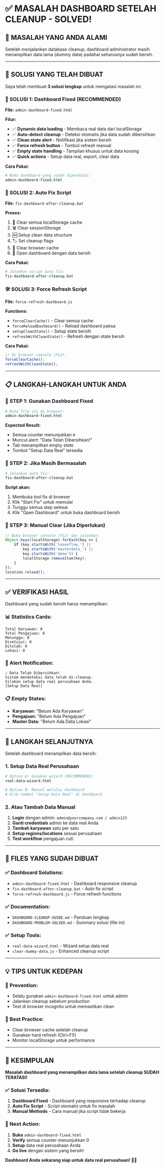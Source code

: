 # ✅ MASALAH DASHBOARD SETELAH CLEANUP - SOLVED!

## 🎯 **MASALAH YANG ANDA ALAMI**

Setelah menjalankan database cleanup, dashboard administrator masih menampilkan data lama (dummy data) padahal seharusnya sudah bersih.

---

## 🔧 **SOLUSI YANG TELAH DIBUAT**

Saya telah membuat **3 solusi lengkap** untuk mengatasi masalah ini:

### **🚀 SOLUSI 1: Dashboard Fixed (RECOMMENDED)**

**File:** `admin-dashboard-fixed.html`

**Fitur:**
- ✅ **Dynamic data loading** - Membaca real data dari localStorage
- ✅ **Auto-detect cleanup** - Deteksi otomatis jika data sudah dibersihkan
- ✅ **Clean state alert** - Notifikasi jika sistem bersih
- ✅ **Force refresh button** - Tombol refresh manual
- ✅ **Empty state handling** - Tampilan khusus untuk data kosong
- ✅ **Quick actions** - Setup data real, export, clear data

**Cara Pakai:**
```bash
# Buka dashboard yang sudah diperbaiki:
admin-dashboard-fixed.html
```

### **🔧 SOLUSI 2: Auto Fix Script**

**File:** `fix-dashboard-after-cleanup.bat`

**Proses:**
1. 🧹 Clear semua localStorage cache
2. 🗑️ Clear sessionStorage
3. 🆕 Setup clean data structure
4. 🏷️ Set cleanup flags
5. 💾 Clear browser cache
6. 🚀 Open dashboard dengan data bersih

**Cara Pakai:**
```bash
# Jalankan script auto fix:
fix-dashboard-after-cleanup.bat
```

### **🛠️ SOLUSI 3: Force Refresh Script**

**File:** `force-refresh-dashboard.js`

**Functions:**
- `forceClearCache()` - Clear semua cache
- `forceReloadDashboard()` - Reload dashboard paksa
- `setupCleanState()` - Setup state bersih
- `refreshWithCleanState()` - Refresh dengan state bersih

**Cara Pakai:**
```javascript
// Di browser console (F12):
forceClearCache();
refreshWithCleanState();
```

---

## 📋 **LANGKAH-LANGKAH UNTUK ANDA**

### **🎯 STEP 1: Gunakan Dashboard Fixed**

```bash
# Buka file ini di browser:
admin-dashboard-fixed.html
```

**Expected Result:**
- Semua counter menunjukkan `0`
- Muncul alert: "Data Telah Dibersihkan!"
- Tab menampilkan empty state
- Tombol "Setup Data Real" tersedia

### **🎯 STEP 2: Jika Masih Bermasalah**

```bash
# Jalankan auto fix:
fix-dashboard-after-cleanup.bat
```

**Script akan:**
1. Membuka tool fix di browser
2. Klik "Start Fix" untuk memulai
3. Tunggu semua step selesai
4. Klik "Open Dashboard" untuk buka dashboard bersih

### **🎯 STEP 3: Manual Clear (Jika Diperlukan)**

```javascript
// Buka browser console (F12) dan jalankan:
Object.keys(localStorage).forEach(key => {
    if (key.startsWith('leaveflow_') || 
        key.startsWith('masterdata_') || 
        key.startsWith('demo')) {
        localStorage.removeItem(key);
    }
});
location.reload();
```

---

## ✅ **VERIFIKASI HASIL**

Dashboard yang sudah bersih harus menampilkan:

### **📊 Statistics Cards:**
```
Total Karyawan: 0
Total Pengajuan: 0
Menunggu: 0
Disetujui: 0
Ditolak: 0
Lokasi: 0
```

### **🚨 Alert Notification:**
```
⚠️ Data Telah Dibersihkan!
Sistem mendeteksi data telah di-cleanup. 
Silakan setup data real perusahaan Anda.
[Setup Data Real]
```

### **📋 Empty States:**
- **Karyawan:** "Belum Ada Karyawan"
- **Pengajuan:** "Belum Ada Pengajuan"  
- **Master Data:** "Belum Ada Data Lokasi"

---

## 🚀 **LANGKAH SELANJUTNYA**

Setelah dashboard menampilkan data bersih:

### **1. Setup Data Real Perusahaan**

```bash
# Option A: Gunakan wizard (RECOMMENDED)
real-data-wizard.html

# Option B: Manual melalui dashboard
# Klik tombol "Setup Data Real" di dashboard
```

### **2. Atau Tambah Data Manual**

1. **Login** dengan admin: `admin@yourcompany.com / admin123`
2. **Ganti credentials** admin ke data real Anda
3. **Tambah karyawan** satu per satu
4. **Setup regions/locations** sesuai perusahaan
5. **Test workflow** pengajuan cuti

---

## 🎯 **FILES YANG SUDAH DIBUAT**

### **✅ Dashboard Solutions:**
- `admin-dashboard-fixed.html` - Dashboard responsive cleanup
- `fix-dashboard-after-cleanup.bat` - Auto fix script
- `force-refresh-dashboard.js` - Force refresh functions

### **✅ Documentation:**
- `DASHBOARD-CLEANUP-GUIDE.md` - Panduan lengkap
- `DASHBOARD-PROBLEM-SOLVED.md` - Summary solusi (file ini)

### **✅ Setup Tools:**
- `real-data-wizard.html` - Wizard setup data real
- `clear-dummy-data.js` - Enhanced cleanup script

---

## 💡 **TIPS UNTUK KEDEPAN**

### **🔧 Prevention:**
- Selalu gunakan `admin-dashboard-fixed.html` untuk admin
- Jalankan cleanup sebelum production
- Test di browser incognito untuk memastikan clean

### **🚀 Best Practice:**
- Clear browser cache setelah cleanup
- Gunakan hard refresh (Ctrl+F5) 
- Monitor localStorage untuk performance

---

## 🎉 **KESIMPULAN**

**Masalah dashboard yang menampilkan data lama setelah cleanup SUDAH TERATASI!**

### **✅ Solusi Tersedia:**
1. **Dashboard Fixed** - Dashboard yang responsive terhadap cleanup
2. **Auto Fix Script** - Script otomatis untuk fix masalah
3. **Manual Methods** - Cara manual jika script tidak bekerja

### **🎯 Next Action:**
1. **Buka** `admin-dashboard-fixed.html`
2. **Verify** semua counter menunjukkan 0
3. **Setup** data real perusahaan Anda
4. **Go live** dengan sistem yang bersih!

**Dashboard Anda sekarang siap untuk data real perusahaan! 🚀✨**